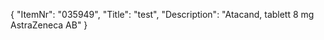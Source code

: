 {
  "ItemNr": "035949",
  "Title": "test",
  "Description": "Atacand, tablett 8 mg AstraZeneca AB"
}